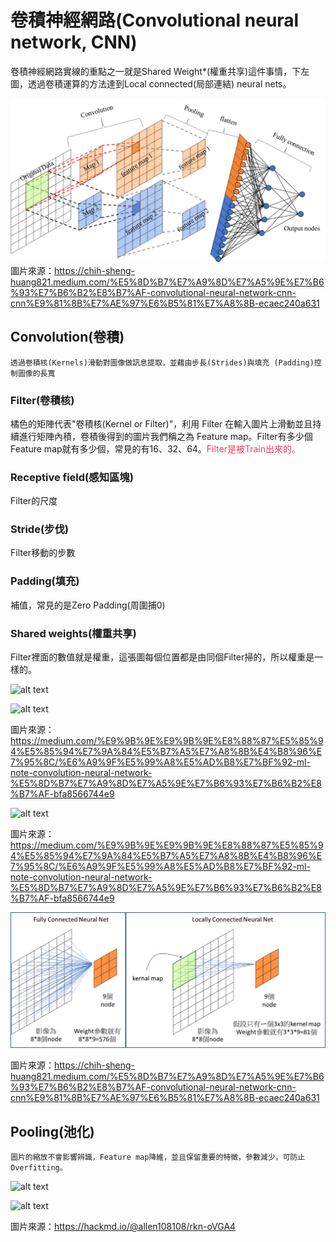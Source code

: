 # 卷積神經網路(Convolutional neural network, CNN) 

卷積神經網路實線的重點之一就是Shared Weight*(權重共享)這件事情，下左圖，透過卷積運算的方法達到Local connected(局部連結) neural nets。

![alt text](./img/CNN.png)
圖片來源：https://chih-sheng-huang821.medium.com/%E5%8D%B7%E7%A9%8D%E7%A5%9E%E7%B6%93%E7%B6%B2%E8%B7%AF-convolutional-neural-network-cnn-cnn%E9%81%8B%E7%AE%97%E6%B5%81%E7%A8%8B-ecaec240a631

## Convolution(卷積)

    透過卷積核(Kernels)滑動對圖像做訊息提取，並藉由步長(Strides)與填充 (Padding)控制圖像的長寬

### Filter(卷積核)
橘色的矩陣代表"卷積核(Kernel or Filter)"，利用 Filter 在輸入圖片上滑動並且持續進行矩陣內積，卷積後得到的圖片我們稱之為 Feature map。Filter有多少個Feature map就有多少個，常見的有16、32、64。<font color=#EB3F5C>Filter是被Train出來的。</font>

### Receptive field(感知區塊)
Filter的尺度

### Stride(步伐)
Filter移動的步數

### Padding(填充)
補值，常見的是Zero Padding(周圍捕0)

### Shared weights(權重共享)
Filter裡面的數值就是權重，這張圖每個位置都是由同個Filter掃的，所以權重是一樣的。

![alt text](https://i.imgur.com/JTqr2Yw.png)


![alt text](https://i.imgur.com/v4VM3qu.gif)

圖片來源：https://medium.com/%E9%9B%9E%E9%9B%9E%E8%88%87%E5%85%94%E5%85%94%E7%9A%84%E5%B7%A5%E7%A8%8B%E4%B8%96%E7%95%8C/%E6%A9%9F%E5%99%A8%E5%AD%B8%E7%BF%92-ml-note-convolution-neural-network-%E5%8D%B7%E7%A9%8D%E7%A5%9E%E7%B6%93%E7%B6%B2%E8%B7%AF-bfa8566744e9


![alt text](https://miro.medium.com/max/4800/1*Ai489J5xlRaszTHlS3rK5w.png)

圖片來源：https://medium.com/%E9%9B%9E%E9%9B%9E%E8%88%87%E5%85%94%E5%85%94%E7%9A%84%E5%B7%A5%E7%A8%8B%E4%B8%96%E7%95%8C/%E6%A9%9F%E5%99%A8%E5%AD%B8%E7%BF%92-ml-note-convolution-neural-network-%E5%8D%B7%E7%A9%8D%E7%A5%9E%E7%B6%93%E7%B6%B2%E8%B7%AF-bfa8566744e9

![alt text](./img/Convolution.png)



圖片來源：https://chih-sheng-huang821.medium.com/%E5%8D%B7%E7%A9%8D%E7%A5%9E%E7%B6%93%E7%B6%B2%E8%B7%AF-convolutional-neural-network-cnn-cnn%E9%81%8B%E7%AE%97%E6%B5%81%E7%A8%8B-ecaec240a631

## Pooling(池化)

    圖片的縮放不會影響辨識，Feature map降維，並且保留重要的特徵，參數減少，可防止Overfitting。

![alt text](https://i.imgur.com/gs0K20B.png)

![alt text](https://i.imgur.com/Ok5FuhJ.png)

圖片來源：https://hackmd.io/@allen108108/rkn-oVGA4